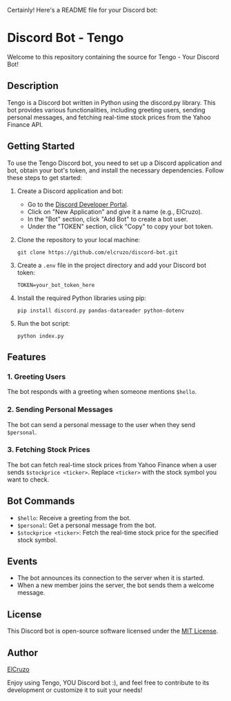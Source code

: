 Certainly! Here's a README file for your Discord bot:


# Discord Bot - Tengo

Welcome to this repository containing the source for Tengo - Your Discord Bot!

## Description
Tengo is a Discord bot written in Python using the discord.py library. This bot provides various functionalities, including greeting users, sending personal messages, and fetching real-time stock prices from the Yahoo Finance API.

## Getting Started
To use the Tengo Discord bot, you need to set up a Discord application and bot, obtain your bot's token, and install the necessary dependencies. Follow these steps to get started:

1. Create a Discord application and bot:
   - Go to the [Discord Developer Portal](https://discord.com/developers/applications).
   - Click on "New Application" and give it a name (e.g., ElCruzo).
   - In the "Bot" section, click "Add Bot" to create a bot user.
   - Under the "TOKEN" section, click "Copy" to copy your bot token.

2. Clone the repository to your local machine:
   ```
   git clone https://github.com/elcruzo/discord-bot.git
   ```

3. Create a `.env` file in the project directory and add your Discord bot token:
   ```
   TOKEN=your_bot_token_here
   ```

4. Install the required Python libraries using pip:
   ```
   pip install discord.py pandas-datareader python-dotenv
   ```

5. Run the bot script:
   ```
   python index.py
   ```

## Features
### 1. Greeting Users
The bot responds with a greeting when someone mentions `$hello`.

### 2. Sending Personal Messages
The bot can send a personal message to the user when they send `$personal`.

### 3. Fetching Stock Prices
The bot can fetch real-time stock prices from Yahoo Finance when a user sends `$stockprice <ticker>`. Replace `<ticker>` with the stock symbol you want to check.

## Bot Commands
- `$hello`: Receive a greeting from the bot.
- `$personal`: Get a personal message from the bot.
- `$stockprice <ticker>`: Fetch the real-time stock price for the specified stock symbol.

## Events
- The bot announces its connection to the server when it is started.
- When a new member joins the server, the bot sends them a welcome message.

## License
This Discord bot is open-source software licensed under the [MIT License](LICENSE).

## Author
[ElCruzo](https://github.com/elcruzo/)

Enjoy using Tengo, YOU Discord bot :), and feel free to contribute to its development or customize it to suit your needs!
